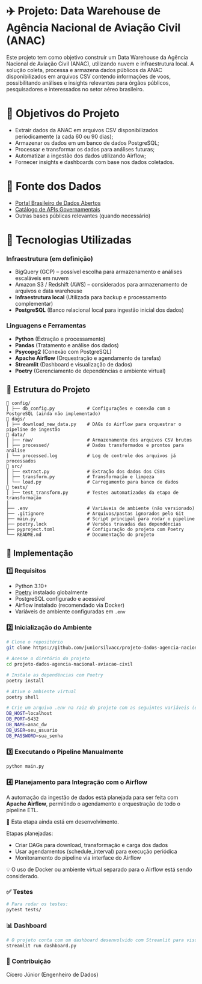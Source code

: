 # ✈️ Projeto: Data Warehouse de Agência Nacional de Aviação Civil (ANAC)

Este projeto tem como objetivo construir um Data Warehouse da Agência Nacional de Aviação Civil (ANAC), utilizando nuvem e infraestrutura local. A solução coleta, processa e armazena dados públicos da ANAC disponibilizados em arquivos CSV contendo informações de voos, possibilitando análises e insights relevantes para órgãos públicos, pesquisadores e interessados no setor aéreo brasileiro.

# 🎯 Objetivos do Projeto

- Extrair dados da ANAC em arquivos CSV disponibilizados periodicamente (a cada 60 ou 90 dias);
- Armazenar os dados em um banco de dados PostgreSQL;
- Processar e transformar os dados para análises futuras;
- Automatizar a ingestão dos dados utilizando Airflow;
- Fornecer insights e dashboards com base nos dados coletados.

# 🔗 Fonte dos Dados

- [Portal Brasileiro de Dados Abertos](https://dados.gov.br/dados/busca?termo=ANAC)
- [Catálogo de APIs Governamentais](https://www.gov.br/conecta/catalogo/)
- Outras bases públicas relevantes (quando necessário)

# 🔧 Tecnologias Utilizadas

### Infraestrutura (em definição)

- BigQuery (GCP) – possível escolha para armazenamento e análises escaláveis em nuvem
- Amazon S3 / Redshift (AWS) – considerados para armazenamento de arquivos e data warehouse
- **Infraestrutura local** (Utilizada para backup e processamento complementar)
- **PostgreSQL** (Banco relacional local para ingestão inicial dos dados)

### Linguagens e Ferramentas

- **Python** (Extração e processamento)
- **Pandas** (Tratamento e análise dos dados)
- **Psycopg2** (Conexão com PostgreSQL)
- **Apache Airflow** (Orquestração e agendamento de tarefas)
- **Streamlit** (Dashboard e visualização de dados)
- **Poetry** (Gerenciamento de dependências e ambiente virtual)

## 📁 Estrutura do Projeto

```
📂 config/
│ ├── db_config.py            # Configurações e conexão com o PostgreSQL (ainda não implementado)
📂 dags/
│ ├── download_new_data.py    # DAGs do Airflow para orquestrar o pipeline de ingestão
📂 data/
│ ├── raw/                    # Armazenamento dos arquivos CSV brutos
│ ├── processed/              # Dados transformados e prontos para análise
│ └── processed.log           # Log de controle dos arquivos já processados
📂 src/
│ ├── extract.py              # Extração dos dados dos CSVs
│ ├── transform.py            # Transformação e limpeza
│ └── load.py                 # Carregamento para banco de dados
📂 tests/
│ ├── test_transform.py       # Testes automatizados da etapa de transformação
│
├── .env                      # Variáveis de ambiente (não versionado)
├── .gitignore                # Arquivos/pastas ignorados pelo Git
├── main.py                   # Script principal para rodar o pipeline
├── poetry.lock               # Versões travadas das dependências
├── pyproject.toml            # Configuração do projeto com Poetry
└── README.md                 # Documentação do projeto
```

## 🚀 Implementação

### 1️⃣ Requisitos
- Python 3.10+
- [Poetry](https://python-poetry.org/docs/) instalado globalmente
- PostgreSQL configurado e acessível
- Airflow instalado (recomendado via Docker)
- Variáveis de ambiente configuradas em `.env`

### 2️⃣ Inicialização do Ambiente
```bash
# Clone o repositório
git clone https://github.com/juniorsilvacc/projeto-dados-agencia-nacional-aviacao-civil.git

# Acesse o diretório do projeto
cd projeto-dados-agencia-nacional-aviacao-civil

# Instale as dependências com Poetry
poetry install

# Ative o ambiente virtual
poetry shell
```
```bash
# Crie um arquivo .env na raiz do projeto com as seguintes variáveis (exemplo):
DB_HOST=localhost
DB_PORT=5432
DB_NAME=anac_dw
DB_USER=seu_usuario
DB_PASSWORD=sua_senha
```

### 3️⃣ Executando o Pipeline Manualmente
```bash
python main.py
```

### 4️⃣ Planejamento para Integração com o Airflow

A automação da ingestão de dados está planejada para ser feita com **Apache Airflow**, permitindo o agendamento e orquestração de todo o pipeline ETL.

🚧 Esta etapa ainda está em desenvolvimento.

Etapas planejadas:
- Criar DAGs para download, transformação e carga dos dados
- Usar agendamentos (schedule_interval) para execução periódica
- Monitoramento do pipeline via interface do Airflow

💡 O uso de Docker ou ambiente virtual separado para o Airflow está sendo considerado.


### ✅ Testes
```bash
# Para rodar os testes:
pytest tests/
```

### 📊 Dashboard
```bash
# O projeto conta com um dashboard desenvolvido com Streamlit para visualização dos dados transformados:
streamlit run dashboard.py
```

### 📌 Contribuição
Cícero Júnior (Engenheiro de Dados)













